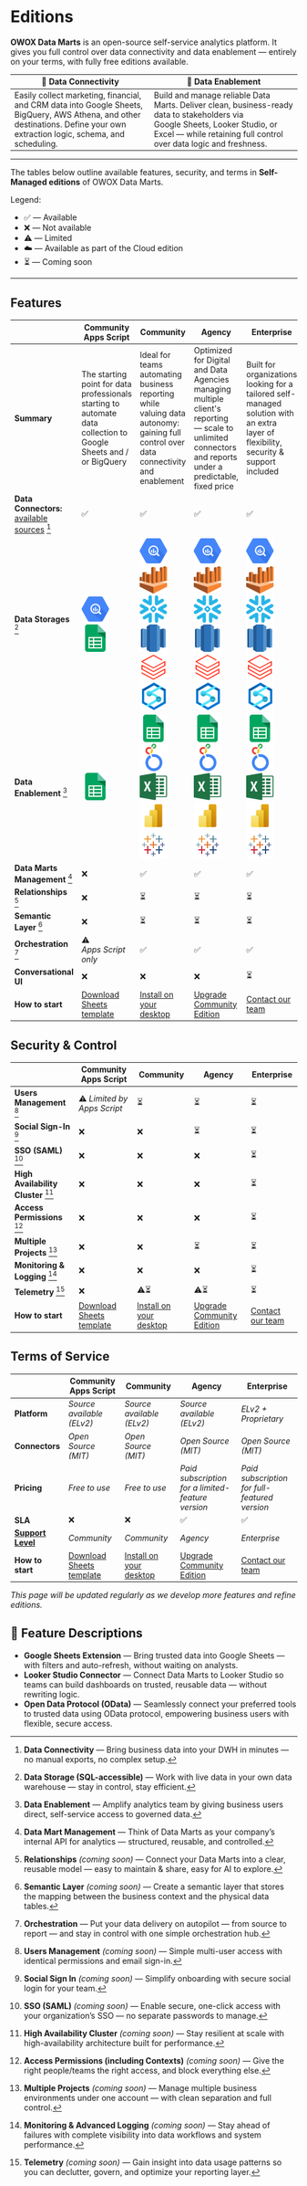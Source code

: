 # Editions

**OWOX Data Marts** is an open-source self-service analytics platform. It gives you full control over data connectivity and data enablement — entirely on your terms, with fully free editions available.

|🔌 **Data Connectivity** | 🚀 **Data Enablement** |
|-----------------------|-----------------------|
| Easily collect marketing, financial, and CRM data into Google Sheets, BigQuery, AWS Athena, and other destinations. Define your own extraction logic, schema, and scheduling. | Build and manage reliable Data Marts. Deliver clean, business-ready data to stakeholders via Google Sheets, Looker Studio, or Excel — while retaining full control over data logic and freshness. |

---

The tables below outline available features, security, and terms in **Self-Managed editions** of OWOX Data Marts.

Legend:

- ✅ — Available
- ❌ — Not available
- ⚠️ — Limited
- ☁️ — Available as part of the Cloud edition
- ⏳ — Coming soon

---

## Features

|                                                                             | **Community Apps Script**                                                                                                              | **Community**                                                                                                                                                                                                                                | **Agency**                                                                                                                                                                                                                                   | **Enterprise**                                                                                                                                                                                                                               |
|-----------------------------------------------------------------------------|----------------------------------------------------------------------------------------------------------------------------------------|----------------------------------------------------------------------------------------------------------------------------------------------------------------------------------------------------------------------------------------------|----------------------------------------------------------------------------------------------------------------------------------------------------------------------------------------------------------------------------------------------|----------------------------------------------------------------------------------------------------------------------------------------------------------------------------------------------------------------------------------------------|
| **Summary**                                                                 | The starting point for data professionals starting to automate data collection to Google Sheets and / or BigQuery | Ideal for teams automating business reporting while valuing data autonomy: gaining full control over data connectivity and enablement                                                                                                        | Optimized for Digital and Data Agencies managing multiple client's reporting — scale to unlimited connectors and reports under a predictable, fixed price                                                                                    | Built for organizations looking for a tailored self-managed solution with an extra layer of flexibility, security & support included                                                                                                         |
| **Data Connectors:** [available sources](../../README.md#data-sources) [^1] | ✅                                                                                                                                      | ✅                                                                                                                                                                                                                                            | ✅                                                                                                                                                                                                                                            | ✅                                                                                                                                                                                                                                            |
| **Data Storages** [^2]                                                      | ![Google BigQuery](../public/bigquery.svg) ![Google Sheets](../public/g-sheets.svg)                                                    | ![Google BigQuery](../public/bigquery.svg) ![AWS Athena](../public/athena.svg) ![Snowflake](../public/snowflake.svg) ![AWS Redshift](../public/redshift.svg) ![Databricks](../public/databricks.svg) ![Azure Synapse](../public/synapse.svg) | ![Google BigQuery](../public/bigquery.svg) ![AWS Athena](../public/athena.svg) ![Snowflake](../public/snowflake.svg) ![AWS Redshift](../public/redshift.svg) ![Databricks](../public/databricks.svg) ![Azure Synapse](../public/synapse.svg) | ![Google BigQuery](../public/bigquery.svg) ![AWS Athena](../public/athena.svg) ![Snowflake](../public/snowflake.svg) ![AWS Redshift](../public/redshift.svg) ![Databricks](../public/databricks.svg) ![Azure Synapse](../public/synapse.svg) |
| **Data Enablement** [^3]                                                    | ![Google Sheets](../public/g-sheets.svg) | ![Google Sheets](../public/g-sheets.svg) ![Looker Studio](../public/looker.svg) ![Excel](../public/ms-excel.svg) ![Power BI](../public/power-bi.svg) ![Tableau](../public/tableau.svg) | ![Google Sheets](../public/g-sheets.svg) ![Looker Studio](../public/looker.svg) ![Excel](../public/ms-excel.svg) ![Power BI](../public/power-bi.svg) ![Tableau](../public/tableau.svg) | ![Google Sheets](../public/g-sheets.svg) ![Looker Studio](../public/looker.svg) ![Excel](../public/ms-excel.svg) ![Power BI](../public/power-bi.svg) ![Tableau](../public/tableau.svg) |
| **Data Marts Management** [^4]                                              | ❌                                                                                                                                      | ✅                                                                                                                                                                                                                                            | ✅                                                                                                                                                                                                                                            | ✅                                                                                                                                                                                                                                            |
| **Relationships** [^5]                                                      | ❌                                                                                                                                      | ⏳                                                                                                                                                                                                                                            | ⏳                                                                                                                                                                                                                                            | ⏳                                                                                                                                                                                                                                            |
| **Semantic Layer** [^15]                                                    | ❌                                                                                                                                      | ⏳                                                                                                                                                                                                                                            | ⏳                                                                                                                                                                                                                                            | ⏳                                                                                                                                                                                                                                            |
| **Orchestration** [^6]                                                      | ⚠️ *Apps Script only*                                                                                                                  | ✅                                                                                                                                                                                                                                            | ✅                                                                                                                                                                                                                                            | ✅                                                                                                                                                                                                                                            |
| **Conversational UI**                                                       | ❌                                                                                                                                      | ❌                                                                                                                                                                                                                                            | ❌                                                                                                                                                                                                                                            | ⏳                                                                                                                                                                                                                                            |
| **How to start**                                                            | [Download Sheets template](../../README.md#data-sources)                                                                               | [Install on your desktop](./quick-start.md)                                                                                                                                                                                                  | [Upgrade Community Edition](https://www.owox.com/pricing)                                                                                                                                                                                    | [Contact our team](https://www.owox.com/pricing)                                                                                                                                                                                             |

## Security & Control

|  | **Community Apps Script** | **Community** | **Agency** | **Enterprise** |
|-----------------------------|---------------------------|--------------------------|----------------------|------------------------|
| **Users Management** [^7] | ⚠️ *Limited by Apps Script* | ⏳ | ⏳ | ⏳ |
| **Social Sign-In** [^8] | ❌ | ❌ | ⏳ | ⏳ |
|  **SSO (SAML)** [^9] | ❌ | ❌ | ❌ | ⏳ |
|  **High Availability Cluster** [^10] | ❌ | ❌ | ❌ | ⏳ |
|  **Access Permissions** [^11] | ❌ | ❌ | ❌ | ⏳ |
|  **Multiple Projects** [^12] | ❌ | ❌ | ⏳ | ⏳ |
|  **Monitoring & Logging** [^13] | ❌ | ❌ | ❌ | ⏳ |
|  **Telemetry** [^14] | ❌ | ⚠️⏳ | ⚠️⏳ | ⏳ |
| **How to start** | [Download Sheets template](../../README.md#data-sources) | [Install on your desktop](./quick-start.md) | [Upgrade Community Edition](https://www.owox.com/pricing)  | [Contact our team](https://www.owox.com/pricing) |

## Terms of Service

|  | **Community Apps Script** | **Community** | **Agency** | **Enterprise** |
|-----------------------------|---------------------------|--------------------------|----------------------|------------------------|
| **Platform**  | *Source available (ELv2)* | *Source available (ELv2)* | *Source available (ELv2)* | *ELv2 + Proprietary* |
| **Connectors** | *Open Source (MIT)* | *Open Source (MIT)* | *Open Source (MIT)* | *Open Source (MIT)* |
| **Pricing** | *Free to use* | *Free to use* | *Paid subscription for a limited-feature version* | *Paid subscription for full-featured version* |
| **SLA** | ❌ | ❌ | ✅ | ✅ |
| [**Support Level**](https://support.owox.com/hc/en-us/articles/115000216754-Support-Options) | *Community* | *Community* | *Agency* | *Enterprise* |
| **How to start** | [Download Sheets template](../../README.md#data-sources) | [Install on your desktop](./quick-start.md) | [Upgrade Community Edition](https://www.owox.com/pricing)  | [Contact our team](https://www.owox.com/pricing) |

*This page will be updated regularly as we develop more features and refine editions.*

## 📝 Feature Descriptions

[^1]: **Data Connectivity** — Bring business data into your DWH in minutes — no manual exports, no complex setup.  
[^2]: **Data Storage (SQL-accessible)** — Work with live data in your own data warehouse — stay in control, stay efficient.  
[^3]: **Data Enablement** — Amplify analytics team by giving business users direct, self-service access to governed data.
- **Google Sheets Extension** — Bring trusted data into Google Sheets — with filters and auto-refresh, without waiting on analysts.
- **Looker Studio Connector** — Connect Data Marts to Looker Studio so teams can build dashboards on trusted, reusable data — without rewriting logic.
- **Open Data Protocol (OData)** — Seamlessly connect your preferred tools to trusted data using OData protocol, empowering business users with flexible, secure access.

[^4]: **Data Mart Management** — Think of Data Marts as your company’s internal API for analytics — structured, reusable, and controlled.  
[^5]: **Relationships** *(coming soon)* — Connect your Data Marts into a clear, reusable model — easy to maintain & share, easy for AI to explore.  
[^6]: **Orchestration** — Put your data delivery on autopilot — from source to report — and stay in control with one simple orchestration hub.  
[^7]: **Users Management** *(coming soon)* — Simple multi-user access with identical permissions and email sign-in.  
[^8]: **Social Sign In** *(coming soon)* — Simplify onboarding with secure social login for your team.  
[^9]: **SSO (SAML)** *(coming soon)* — Enable secure, one-click access with your organization’s SSO — no separate passwords to manage.  
[^10]: **High Availability Cluster** *(coming soon)* — Stay resilient at scale with high-availability architecture built for performance.  
[^11]: **Access Permissions (including Contexts)** *(coming soon)* — Give the right people/teams the right access, and block everything else.  
[^12]: **Multiple Projects** *(coming soon)* — Manage multiple business environments under one account — with clean separation and full control.  
[^13]: **Monitoring & Advanced Logging** *(coming soon)* — Stay ahead of failures with complete visibility into data workflows and system performance.  
[^14]: **Telemetry** *(coming soon)* — Gain insight into data usage patterns so you can declutter, govern, and optimize your reporting layer.  
[^15]: **Semantic Layer** *(coming soon)* — Create a semantic layer that stores the mapping between the business context and the physical data tables.